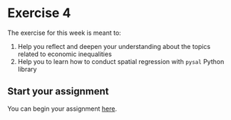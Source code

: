 # Exercise 4

The exercise for this week is meant to:

1. Help you reflect and deepen your understanding about the topics related to economic inequalities
2. Help you to learn how to conduct spatial regression with `pysal` Python library

## Start your assignment

You can begin your assignment [here](Exercise-4.ipynb).

